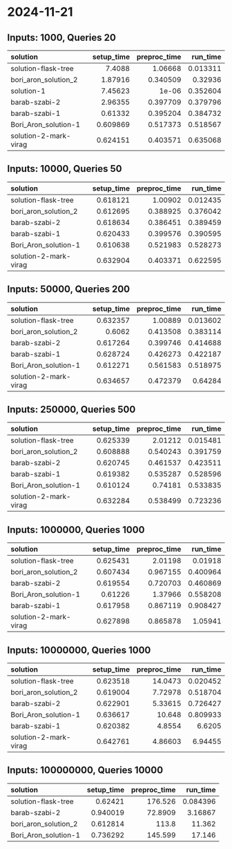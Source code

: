 # 2024-11-21

## Inputs: 1000, Queries 20

| solution              |   setup_time |   preproc_time |   run_time |
|:----------------------|-------------:|---------------:|-----------:|
| solution-flask-tree   |     7.4088   |       1.06668  |   0.013311 |
| bori_aron_solution_2  |     1.87916  |       0.340509 |   0.32936  |
| solution-1            |     7.45623  |       1e-06    |   0.352604 |
| barab-szabi-2         |     2.96355  |       0.397709 |   0.379796 |
| barab-szabi-1         |     0.61332  |       0.395204 |   0.384732 |
| Bori_Aron_solution-1  |     0.609869 |       0.517373 |   0.518567 |
| solution-2-mark-virag |     0.624151 |       0.403571 |   0.635068 |

## Inputs: 10000, Queries 50

| solution              |   setup_time |   preproc_time |   run_time |
|:----------------------|-------------:|---------------:|-----------:|
| solution-flask-tree   |     0.618121 |       1.00902  |   0.012435 |
| bori_aron_solution_2  |     0.612695 |       0.388925 |   0.376042 |
| barab-szabi-2         |     0.618634 |       0.386451 |   0.389459 |
| barab-szabi-1         |     0.620433 |       0.399576 |   0.390595 |
| Bori_Aron_solution-1  |     0.610638 |       0.521983 |   0.528273 |
| solution-2-mark-virag |     0.632904 |       0.403371 |   0.622595 |

## Inputs: 50000, Queries 200

| solution              |   setup_time |   preproc_time |   run_time |
|:----------------------|-------------:|---------------:|-----------:|
| solution-flask-tree   |     0.632357 |       1.00889  |   0.013602 |
| bori_aron_solution_2  |     0.6062   |       0.413508 |   0.383114 |
| barab-szabi-2         |     0.617264 |       0.399746 |   0.414688 |
| barab-szabi-1         |     0.628724 |       0.426273 |   0.422187 |
| Bori_Aron_solution-1  |     0.612271 |       0.561583 |   0.518975 |
| solution-2-mark-virag |     0.634657 |       0.472379 |   0.64284  |

## Inputs: 250000, Queries 500

| solution              |   setup_time |   preproc_time |   run_time |
|:----------------------|-------------:|---------------:|-----------:|
| solution-flask-tree   |     0.625339 |       2.01212  |   0.015481 |
| bori_aron_solution_2  |     0.608888 |       0.540243 |   0.391759 |
| barab-szabi-2         |     0.620745 |       0.461537 |   0.423511 |
| barab-szabi-1         |     0.619382 |       0.535287 |   0.528596 |
| Bori_Aron_solution-1  |     0.610124 |       0.74181  |   0.533835 |
| solution-2-mark-virag |     0.632284 |       0.538499 |   0.723236 |

## Inputs: 1000000, Queries 1000

| solution              |   setup_time |   preproc_time |   run_time |
|:----------------------|-------------:|---------------:|-----------:|
| solution-flask-tree   |     0.625431 |       2.01198  |   0.01918  |
| bori_aron_solution_2  |     0.607434 |       0.967155 |   0.400964 |
| barab-szabi-2         |     0.619554 |       0.720703 |   0.460869 |
| Bori_Aron_solution-1  |     0.61226  |       1.37966  |   0.558208 |
| barab-szabi-1         |     0.617958 |       0.867119 |   0.908427 |
| solution-2-mark-virag |     0.627898 |       0.865878 |   1.05941  |

## Inputs: 10000000, Queries 1000

| solution              |   setup_time |   preproc_time |   run_time |
|:----------------------|-------------:|---------------:|-----------:|
| solution-flask-tree   |     0.623518 |       14.0473  |   0.020452 |
| bori_aron_solution_2  |     0.619004 |        7.72978 |   0.518704 |
| barab-szabi-2         |     0.622901 |        5.33615 |   0.726427 |
| Bori_Aron_solution-1  |     0.636617 |       10.648   |   0.809933 |
| barab-szabi-1         |     0.620382 |        4.8554  |   6.6205   |
| solution-2-mark-virag |     0.642761 |        4.86603 |   6.94455  |

## Inputs: 100000000, Queries 10000

| solution             |   setup_time |   preproc_time |   run_time |
|:---------------------|-------------:|---------------:|-----------:|
| solution-flask-tree  |     0.62421  |       176.526  |   0.084396 |
| barab-szabi-2        |     0.940019 |        72.8909 |   3.16867  |
| bori_aron_solution_2 |     0.612814 |       113.8    |  11.362    |
| Bori_Aron_solution-1 |     0.736292 |       145.599  |  17.146    |